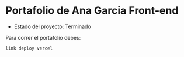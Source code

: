 <h1>Portafolio de Ana Garcia Front-end</h1>

- Estado del proyecto: Terminado

Para correr el portafolio debes:

```link deploy vercel```
<br>

